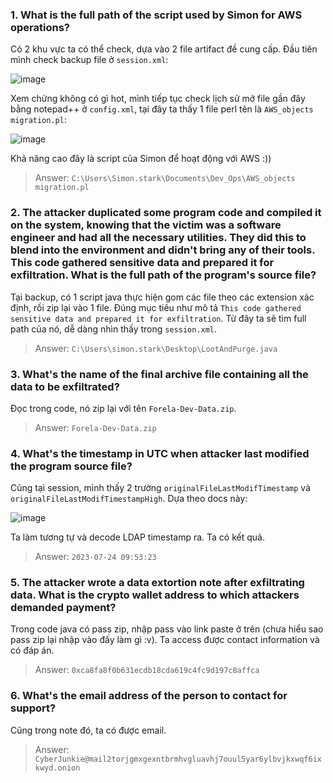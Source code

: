 ### 1. What is the full path of the script used by Simon for AWS operations?

Có 2 khu vực ta có thể check, dựa vào 2 file artifact đề cung cấp. Đầu tiên mình check backup file ở `session.xml`:

![image](https://github.com/NVex0/uWU/assets/113530029/0f0c1940-9470-4e8e-9425-bc2618224fc4)

Xem chừng không có gì hot, mình tiếp tục check lịch sử mở file gần đây bằng notepad++ ở `config.xml`, tại đây ta thấy 1 file perl tên là `AWS_objects migration.pl`:

![image](https://github.com/NVex0/uWU/assets/113530029/be55265d-b430-4f41-a0da-089ec7d47b46)

Khả năng cao đây là script của Simon để hoạt động với AWS :))

> Answer: `C:\Users\Simon.stark\Documents\Dev_Ops\AWS_objects migration.pl`

### 2. The attacker duplicated some program code and compiled it on the system, knowing that the victim was a software engineer and had all the necessary utilities. They did this to blend into the environment and didn't bring any of their tools. This code gathered sensitive data and prepared it for exfiltration. What is the full path of the program's source file?

Tại backup, có 1 script java thực hiện gom các file theo các extension xác định, rồi zip lại vào 1 file. Đúng mục tiêu như mô tả `This code gathered sensitive data and prepared it for exfiltration`. Từ đây ta sẽ tìm full path của nó, dễ dàng nhìn thấy trong `session.xml`.

> Answer: `C:\Users\simon.stark\Desktop\LootAndPurge.java`

### 3. What's the name of the final archive file containing all the data to be exfiltrated?

Đọc trong code, nó zip lại với tên `Forela-Dev-Data.zip`.

> Answer: `Forela-Dev-Data.zip`

### 4. What's the timestamp in UTC when attacker last modified the program source file?

Cũng tại session, mình thấy 2 trường `originalFileLastModifTimestamp` và `originalFileLastModifTimestampHigh`. Dựa theo docs này:

![image](https://github.com/NVex0/uWU/assets/113530029/f7ce4f52-ec7b-4143-8010-4dc0b8a4acf0)

Ta làm tương tự và decode LDAP timestamp ra. Ta có kết quả.

> Answer: `2023-07-24 09:53:23`

### 5. The attacker wrote a data extortion note after exfiltrating data. What is the crypto wallet address to which attackers demanded payment?

Trong code java có pass zip, nhập pass vào link paste ở trên (chưa hiểu sao pass zip lại nhập vào đấy làm gì :v). Ta access được contact information và có đáp án.

> Answer: `0xca8fa8f0b631ecdb18cda619c4fc9d197c8affca`

### 6. What's the email address of the person to contact for support?

Cũng trong note đó, ta có được email.

> Answer: `CyberJunkie@mail2torjgmxgexntbrmhvgluavhj7ouul5yar6ylbvjkxwqf6ixkwyd.onion`
